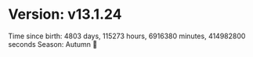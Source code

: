 # Version: v13.1.24
Time since birth: 4803 days, 115273 hours, 6916380 minutes, 414982800 seconds
Season: Autumn 🍁
